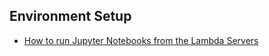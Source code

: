 ## Environment Setup

- [How to run Jupyter Notebooks from the Lambda Servers](/web/tutorials/jupyter_from_lambda)
